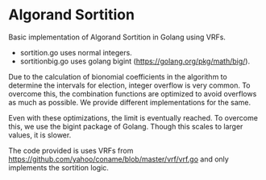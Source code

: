 # Algorand Sortition
Basic implementation of Algorand Sortition in Golang using VRFs.
- sortition.go uses normal integers.
- sortitionbig.go uses golang bigint (https://golang.org/pkg/math/big/).

Due to the calculation of bionomial coefficients in the algorithm to determine the intervals for election, integer overflow is very common. To overcome this, the combination functions are optimized to avoid overflows as much as possible. We provide different implementations for the same. 

Even with these optimizations, the limit is eventually reached. To overcome this, we use the bigint package of Golang. Though this scales to larger values, it is slower.

The code provided is uses VRFs from https://github.com/yahoo/coname/blob/master/vrf/vrf.go and only implements the sortition logic.
